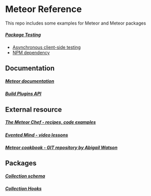 # Meteor Reference
This repo includes some examples for Meteor and Meteor packages

##### [Package Testing](package-testing)
* [Asynchronous client-side testing](package-testing/testAsync.js)
* [NPM dependency](package-testing/npm.js)


## Documentation

##### [Meteor documentation](http://docs.meteor.com/)
##### [Build Plugins API](https://github.com/meteor/meteor/wiki/Build-Plugins-API/)

## External resource

##### [The Meteor Chef - recipes, code examples](https://themeteorchef.com/)
##### [Evented Mind - video lessons](https://www.eventedmind.com/classes)
##### [Meteor cookbook - GIT repository by Abigail Watson](https://github.com/awatson1978/meteor-cookbook)

## Packages

##### [Collection schema](https://atmospherejs.com/aldeed/collection2)
##### [Collection Hooks](https://atmospherejs.com/matb33/collection-hooks)
